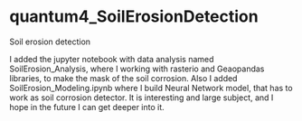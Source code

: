 # quantum4_SoilErosionDetection
Soil erosion detection

I added the jupyter notebook with data analysis named SoilErosion_Analysis, where I working with rasterio and Geaopandas libraries, to make the mask of the soil corrosion.
Also I added SoilErosion_Modeling.ipynb where I build Neural Network model, that has to work as soil corrosion detector. It is interesting and large subject, and I hope in the future I can get deeper into it.
